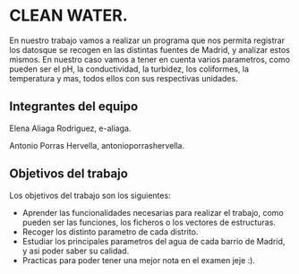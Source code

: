 # CLEAN WATER.
En nuestro trabajo vamos a realizar un programa que nos permita registrar los datosque se recogen en las distintas fuentes de Madrid, y analizar estos mismos. En nuestro caso vamos a tener en cuenta varios parametros, como pueden ser el pH, la conductividad, la turbidez, los coliformes, la temperatura y mas, todos ellos con sus respectivas unidades.

## Integrantes del equipo
Elena Aliaga Rodriguez, e-aliaga.

Antonio Porras  Hervella, antonioporrashervella.


## Objetivos del trabajo
Los objetivos del trabajo son los siguientes:
-  Aprender las funcionalidades  necesarias para realizar el trabajo, como pueden ser las funciones, los ficheros o los vectores de estructuras.
-  Recoger los distinto parametro de cada distrito.
-  Estudiar los principales parametros del agua de cada barrio de Madrid, y asi poder saber su calidad.
- Practicas para poder tener una mejor nota en el examen jeje :).


